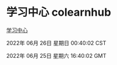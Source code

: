 # 学习中心 colearnhub
[学习中心](http://219.139.196.158:56308/colearnhub/)

2022年 06月 26日 星期日 00:40:02 CST

2022年 06月 25日 星期六 16:40:02 GMT
